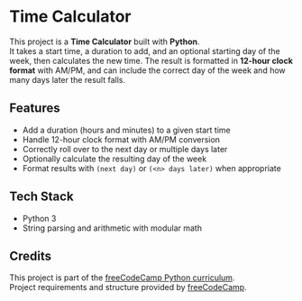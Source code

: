 # Time Calculator

This project is a **Time Calculator** built with **Python**.  
It takes a start time, a duration to add, and an optional starting day of the week, then calculates the new time. The result is formatted in **12-hour clock format** with AM/PM, and can include the correct day of the week and how many days later the result falls.

## Features

- Add a duration (hours and minutes) to a given start time
- Handle 12-hour clock format with AM/PM conversion
- Correctly roll over to the next day or multiple days later
- Optionally calculate the resulting day of the week
- Format results with `(next day)` or `(<n> days later)` when appropriate

## Tech Stack

- Python 3
- String parsing and arithmetic with modular math

## Credits

This project is part of the [freeCodeCamp Python curriculum](https://www.freecodecamp.org/learn/scientific-computing-with-python/).  
Project requirements and structure provided by [freeCodeCamp](https://www.freecodecamp.org/).
